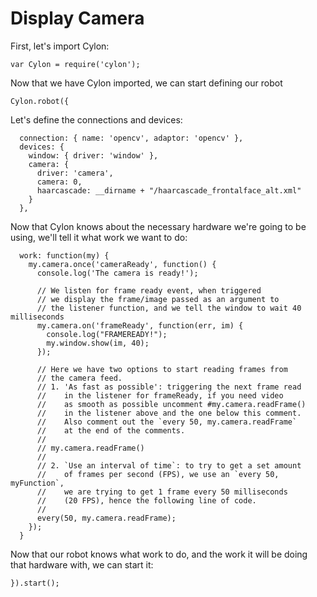# Display Camera

First, let's import Cylon:

    var Cylon = require('cylon');

Now that we have Cylon imported, we can start defining our robot

    Cylon.robot({

Let's define the connections and devices:

      connection: { name: 'opencv', adaptor: 'opencv' },
      devices: {
        window: { driver: 'window' },
        camera: {
          driver: 'camera',
          camera: 0,
          haarcascade: __dirname + "/haarcascade_frontalface_alt.xml"
        }
      },

Now that Cylon knows about the necessary hardware we're going to be using, we'll
tell it what work we want to do:

      work: function(my) {
        my.camera.once('cameraReady', function() {
          console.log('The camera is ready!');

          // We listen for frame ready event, when triggered
          // we display the frame/image passed as an argument to
          // the listener function, and we tell the window to wait 40 milliseconds
          my.camera.on('frameReady', function(err, im) {
            console.log("FRAMEREADY!");
            my.window.show(im, 40);
          });

          // Here we have two options to start reading frames from
          // the camera feed.
          // 1. 'As fast as possible': triggering the next frame read
          //    in the listener for frameReady, if you need video
          //    as smooth as possible uncomment #my.camera.readFrame()
          //    in the listener above and the one below this comment.
          //    Also comment out the `every 50, my.camera.readFrame`
          //    at the end of the comments.
          //
          // my.camera.readFrame()
          //
          // 2. `Use an interval of time`: to try to get a set amount
          //    of frames per second (FPS), we use an `every 50, myFunction`,
          //    we are trying to get 1 frame every 50 milliseconds
          //    (20 FPS), hence the following line of code.
          //
          every(50, my.camera.readFrame);
        });
      }

Now that our robot knows what work to do, and the work it will be doing that
hardware with, we can start it:

    }).start();

